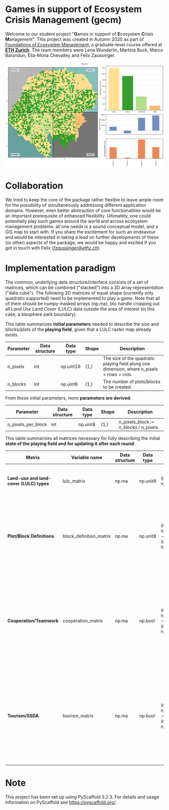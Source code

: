 **G**ames in support of **E**cosystem **C**risis **M**anagement (gecm)
======================================================================

Welcome to our student project "**G**ames in support of **E**cosystem **C**risis **M**anagement". 
This project was created in Autumn 2020 as part of [Foundations of Ecosystem Management](https://ecology.ethz.ch/education/master-courses/foundations-of-ecosystem-management.html), 
a graduate-level course offered at **[ETH Zurich](https://ethz.ch/en.html)**. The team members were Lena Wunderlin, Martina Buck, Marco Barandun, 
Ella-Mona Chevalley and Felix Zaussinger.

![Example Dashboard](gecm_dashboard.png?raw=true "Dashboard")

Collaboration
=============

We tried to keep the core of the package rather flexible to leave ample room 
for the possibility of simultaneously addressing different application domains. 
However, even better abstraction of core functionalities would be an important 
prerequisite of enhanced flexibility. Ultimately, one could potentially 
play such games around the world and across ecosystem management problems: all
one needs is a sound conceptual model, and a GIS map to start with. If you share
the excitement for such an endeavour and would be interested in taking a lead on 
further developments of these (or other) aspects of the package, we would be 
happy and excited if you got in touch with Felix (*fzaussinger@ethz.ch*).

Implementation paradigm
=======================

The common, underlying data structure/interface consists of a set of matrices, 
which can be combined ("stacked") into a 3D array representation ("data cube"). 
The following 2D matrices of equal shape (currently only quadratic supported) 
need to be implemented to play a game. Note that all of them should be numpy 
masked arrays (np.ma), bto handle cropping out all *Land Use Land Cover* (LULC) data outside the 
area of interest (in this case, a biosphere park boundary).

This table summarizes **initial parameters** needed to describe the size and
blocks/plots of the **playing field**, given that a LULC raster map already
exists.

Parameter | Data structure | Data type | Shape | Description
--- | --- | --- | --- | ---
n_pixels | int | np.uint16 | (1,) | The size of the quadratic playing field along one dimension, where n_pixels = rows = cols.
n_blocks | int | np.uint8 | (1,) | The number of plots/blocks to be created.

From these initial parameters, more **parameters are derived**:

Parameter | Data structure | Data type | Shape | Description
--- | --- | --- | --- | ---
n_pixels_per_block | int | np.uint8 | (1,) | n_pixels_block := n_blocks / n_pixels.

This table summarizes all matrices necessary for fully describing the
initial **state of the playing field and for updating it after each round**:

Matrix | Variable name | Data structure | Data type | Shape | General description | Mapping description
--- | --- | --- | --- | --- | --- | ---
**Land-use and land-cover (LULC) types** | lulc_matrix | np.ma | np.unit8 | (n_pixels, n_pixels) | defines the land-cover and land-use types of the playing field | each integer maps to a unique LULC class.
**Plot/Block Definitions** | block_definition_matrix | np.ma | np.unit8 | (n_blocks, n_blocks) --> (n_pixels, n_pixels) |  defines the plots/blocks the players can manipulate | each integer maps to a unique plot/block identifier. this "small" matrix is brought into (n_pixels, n_pixels) shape via the kronecker delta function: (n_blocks, n_blocks) --> (n_pixels, n_pixels).
**Cooperation/Teamwork** | cooperation_matrix | np.ma | np.bool | (n_blocks, n_blocks) --> (n_pixels, n_pixels) |  defines in which block players from a certain stakeholder group are open for cooperation with players from other stakeholder groups. | TRUE for blocks/plots/pixels where stakeholders are open for cooperation, else FALSE. this "small" matrix is brought into (n_pixels, n_pixels) shape via the kronecker delta function: (n_blocks, n_blocks) --> (n_pixels, n_pixels).
**Tourism/SSDA** | tourism_matrix | np.ma | np.bool | (n_blocks, n_blocks) --> (n_pixels, n_pixels) |  defines the plot which SSDA designates as being particularly valuable for tourism based on biodiversity, etc. | TRUE for blocks/plots/pixels which the SSDA designated as particularly valuable for touristic activities, else FALSE. this "small" matrix is brought into (n_pixels, n_pixels) shape via the kronecker delta function: (n_blocks, n_blocks) --> (n_pixels, n_pixels).

Note
====
This project has been set up using PyScaffold 3.2.3. For details and usage
information on PyScaffold see https://pyscaffold.org/.